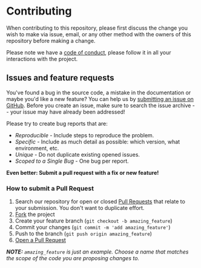 # Contributing

When contributing to this repository, please first discuss the change you wish to make via issue, email, or any other method with the owners of this repository before making a change.

Please note we have a [code of conduct][code-of-conduct], please follow it in all your interactions with the project.

## Issues and feature requests

You've found a bug in the source code, a mistake in the documentation or maybe you'd like a new feature? You can help us by [submitting an issue on GitHub][new-issue]. Before you create an issue, make sure to search the issue archive -- your issue may have already been addressed!

Please try to create bug reports that are:

- *Reproducible* - Include steps to reproduce the problem.
- *Specific* - Include as much detail as possible: which version, what environment, etc.
- *Unique* - Do not duplicate existing opened issues.
- *Scoped to a Single Bug* - One bug per report.

**Even better: Submit a pull request with a fix or new feature!**

### How to submit a Pull Request

1. Search our repository for open or closed [Pull Requests][prs] that relate to your submission. You don't want to duplicate effort.
1. [Fork][fork] the project
1. Create your feature branch (`git checkout -b amazing_feature`)
1. Commit your changes (`git commit -m 'add amazing_feature'`)
1. Push to the branch (`git push origin amazing_feature`)
1. [Open a Pull Request][open-pr]

***NOTE:** `amazing_feature` is just an example. Choose a name that matches the scope of the code you are proposing changes to.*

[code-of-conduct]: CODE_OF_CONDUCT.md
[fork]: https://github.com/node-red-contrib-themes/theme-collection/fork
[new-issue]: https://github.com/node-red-contrib-themes/theme-collection/issues/new/choose
[open-pr]: https://github.com/node-red-contrib-themes/theme-collection/compare?expand=1
[prs]: https://github.com/node-red-contrib-themes/theme-collection/pulls

